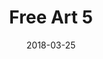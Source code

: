 ---
title: Free Art 5
date: '2018-03-25'
thumb_image: images/mar-3yo/free-art5.jpg
thumb_image_alt: Free Art 5
image: images/mar-3yo/free-art5.jpg
image_alt: Free Art 5
template: project
---	